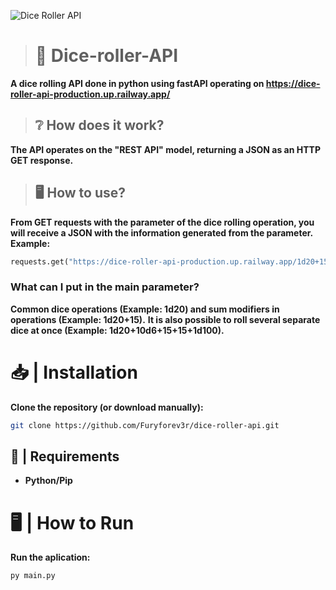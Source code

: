 ![Dice Roller API](https://github.com/Furyforev3r/dice-roller-api/assets/88341564/7c5f4f4b-c1b6-4407-9c4f-fa7dadd16161)
> # :game_die: Dice-roller-API
**A dice rolling API done in python using fastAPI operating on https://dice-roller-api-production.up.railway.app/**
> ## :grey_question: How does it work?
**The API operates on the "REST API" model, returning a JSON as an HTTP GET response.**
> ## :desktop_computer: How to use?
**From GET requests with the parameter of the dice rolling operation, you will receive a JSON with the information generated from the parameter.**
**Example:** 
```python
requests.get("https://dice-roller-api-production.up.railway.app/1d20+15")
```
### **What can I put in the main parameter?**
**Common dice operations (Example: 1d20) and sum modifiers in operations (Example: 1d20+15).**
**It is also possible to roll several separate dice at once (Example: 1d20+10d6+15+15+1d100).**
# 📥 | Installation
**Clone the repository (or download manually):**
```bash
git clone https://github.com/Furyforev3r/dice-roller-api.git
```
## 📁 | Requirements
+ **Python/Pip**
# 🖥️ | How to Run
**Run the aplication:**
```bash
py main.py
```
